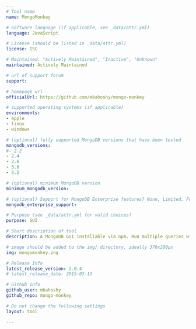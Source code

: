 ```yaml
---
# Tool name
name: MongoMonkey

# Software language (if applicable, see _data/attr.yml)
language: JavaScript

# License (should be listed in _data/attr.yml)
license: ISC

# Maintained: "Actively Maintained", "Inactive", "Unknown"
maintained: Actively Maintained

# url of support forum
support:

# homepage url
officialUrl: https://github.com/mbahoshy/mongo-monkey

# supported operating systems (if applicable)
environments:
- apple
- linux
- windows

# (optional) fully supported MongoDB versions that have been tested
mongodb_versions:
#- 2.2
- 2.4
- 2.6
- 3.0
- 3.2

# (optional) minimum MongoDB version
minimum_mongodb_version:

# (optional) Support for MongoDB Enterprise features? None, Limited, Full
mongodb_enterprise_support:

# Purpose (see _data/attr.yml for valid choices)
purpose: GUI

# Short description of tool
description: A MongoDB GUI installable via npm. Run multiple queries with tabbed results, view JSON, and browse & download GridFS files.

# image should be added to the img/ directory, ideally 370x200px
img: mongomonkey.png

# Release Info
latest_release_version: 2.0.4
# latest_release_date: 2015-03-13

# Github Info
github_user: mbahoshy
github_repo: mongo-monkey

# Do not change the following settings
layout: tool

---
```


